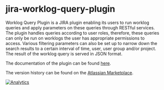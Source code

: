 jira-worklog-query-plugin
=========================

Worklog Query Plugin is a JIRA plugin enabling its users to run worklog 
queries and apply parameters on these queries through RESTful services. The 
plugin handles queries according to user roles, therefore, these queries can 
only be run on worklogs the user has appropriate permissions to access. 
Various filtering parameters can also be set up to narrow down the search 
results to a certain interval of time, user, user group and/or project. The 
result of the worklog query is served in JSON format.

The documentation of the plugin can be found [here][1].

The version history can be found on the [Atlassian Marketplace][2].

[![Analytics](https://ga-beacon.appspot.com/UA-15041869-4/everit-org/jira-worklog-query-plugin)](https://github.com/igrigorik/ga-beacon)

[1]: http://www.everit.org/jira-worklog-query-plugin
[2]: https://marketplace.atlassian.com/plugins/org.everit.jira.worklog.query.plugin.core/versions
